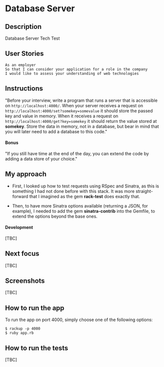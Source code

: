 Database Server
=================

## Description
Database Server Tech Test

## User Stories
```
As an employer
So that I can consider your application for a role in the company
I would like to assess your understanding of web technologies
```

## Instructions
"Before your interview, write a program that runs a server that is accessible on ```http://localhost:4000/```. When your server receives a request on ```http://localhost:4000/set?somekey=somevalue``` it should store the passed key and value in memory. When it receives a request on ```http://localhost:4000/get?key=somekey``` it should return the value stored at **somekey**. Store the data in memory, not in a database, but bear in mind that you will later need to add a database to this code."

#### Bonus
"If you still have time at the end of the day, you can extend the code by adding a data store of your choice."

## My approach
* First, I looked up how to test requests using RSpec and Sinatra, as this is something I had not done before with this stack. It was more straight-forward that I imagined as the gem **rack-test** does exactly that.

* Then, to have more Sinatra options available (returning a JSON, for example), I needed to add the gem **sinatra-contrib** into the Gemfile, to extend the options beyond the base ones.

#### Development
[TBC]

## Next focus
[TBC]

## Screenshots
[TBC]

## How to run the app
To run the app on port 4000, simply choose one of the following options:

```
$ rackup -p 4000
$ ruby app.rb
```

## How to run the tests
[TBC]